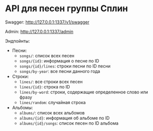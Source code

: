 # API для песен группы Сплин

Swagger: http://127.0.0.1:1337/v1/swagger

Admin: http://127.0.0.1:1337/admin

Эндпойнты:

- Песни:
  - ```songs/```: список всех песен
  - ```songs/{id}```: информация о песне по ID
  - ```songs/{id}/lines```: строки песни по ID песни
  - ```songs/by-year```: все песни данного года
- Строки:
  - ```lines/```: все строки всех песен
  - ```lines/{id}```: строка по ID
  - ```lines/by-word```: строки, содержащие определенное слово или фразу
  - ```lines/random```: случайная строка
- Альбомы:
  - ```albums/```: список всех альбомов
  - ```albums/{id}```: информация об альбоме по ID
  - ```albums/{id}/songs```: список песен по ID альбома
